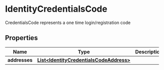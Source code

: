 

# IdentityCredentialsCode

CredentialsCode represents a one time login/registration code

## Properties

| Name | Type | Description | Notes |
|------------ | ------------- | ------------- | -------------|
|**addresses** | [**List&lt;IdentityCredentialsCodeAddress&gt;**](IdentityCredentialsCodeAddress.md) |  |  [optional] |



